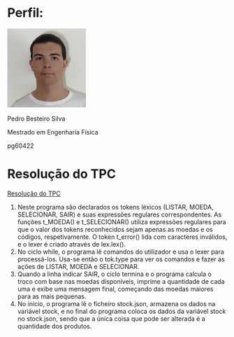 
# Perfil:

![](../profile%20um.png)

Pedro Besteiro Silva

Mestrado em Engenharia Física

pg60422

# Resolução do TPC


[Resolução do TPC](./programa.py)


1. Neste programa são declarados os tokens léxicos (LISTAR, MOEDA, SELECIONAR, SAIR) e suas expressões regulares correspondentes. As funções t_MOEDA() e t_SELECIONAR() utiliza expressões regulares para que o valor dos tokens reconhecidos sejam apenas as moedas e os códigos, respetivamente. O token t_error() lida com caracteres inválidos, e o lexer é criado através de lex.lex().
2. No ciclo while, o programa lê comandos do utilizador e usa o lexer para processá-los. Usa-se então o tok.type para ver os comandos e fazer as ações de LISTAR, MOEDA e SELECIONAR.
3. Quando a linha indicar SAIR, o ciclo termina e o programa calcula o troco com base nas moedas disponíveis, imprime a quantidade de cada uma e exibe uma mensagem final, começando das moedas maiores para as mais pequenas.
4. No início, o programa lê o ficheiro stock.json, armazena os dados na variável stock, e no final do programa coloca os dados da variável stock no stock.json, sendo que a única coisa que pode ser alterada é a quantidade dos produtos. 

